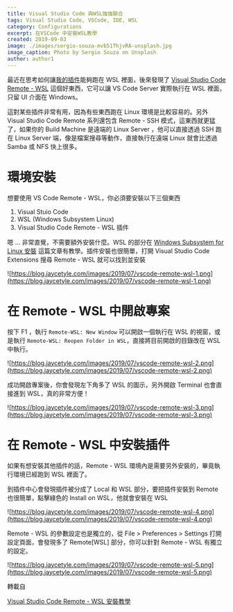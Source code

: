 ```yaml
---
title: Visual Studio Code 與WSL強強聯合
tags: Visual Studio Code, VSCode, IDE, WSL
category: Configurations
excerpt: 在VSCode 中安裝WSL教學
created: 2019-09-03
image: ./images/sergio-souza-mvb51ThjvRA-unsplash.jpg
image_caption: Photo by Sergio Souza on Unsplash
author: author1
---
```



最近在思考如何讓[我的插件](https://marketplace.visualstudio.com/items?itemName=jaycetyle.vscode-gnu-global)能夠跑在 WSL 裡面，後來發現了 [Visual Studio Code Remote - WSL](https://marketplace.visualstudio.com/items?itemName=ms-vscode-remote.remote-wsl) 這個好東西，它可以讓 VS Code Server 實際執行在 WSL 裡面，只留 UI 介面在 Windows。

這對某些插件非常有用，因為有些東西跑在 Linux 環境是比較容易的。另外 Visual Studio Code Remote 系列還包含 Remote - SSH 模式，這東西就更猛了，如果你的 Build Machine 是遠端的 Linux Server ，他可以直接透過 SSH 跑在 Linux Server 端，像是檔案搜尋等動作，直接執行在遠端 Linux 就會比透過 Samba 或 NFS 快上很多。

# **環境安裝**

想要使用 VS Code Remote - WSL，你必須要安裝以下三個東西

1. Visual Stuio Code
2. WSL (Windows Subsystem Linux)
3. Visual Studio Code Remote - WSL 插件

嗯 … 非常直覺，不需要額外安裝什麼。WSL 的部分在 [Windows Subsystem for Linux 安裝](https://blog.jaycetyle.com/2018/01/win-subsys-linux/) 這篇文章有教學。插件安裝也很簡單，打開 Visual Studio Code Extensions 搜尋 Remote - WSL 就可以找到並安裝

![https://blog.jaycetyle.com/images/2019/07/vscode-remote-wsl-1.png](https://blog.jaycetyle.com/images/2019/07/vscode-remote-wsl-1.png)

# **在 Remote - WSL 中開啟專案**

按下 F1 ，執行 `Remote-WSL: New Window` 可以開啟一個執行在 WSL 的視窗，或是執行 `Remote-WSL: Reopen Folder in WSL`，直接將目前開啟的目錄改在 WSL 中執行。

![https://blog.jaycetyle.com/images/2019/07/vscode-remote-wsl-2.png](https://blog.jaycetyle.com/images/2019/07/vscode-remote-wsl-2.png)

成功開啟專案後，你會發現左下角多了 WSL 的圖示，另外開啟 Terminal 也會直接進到 WSL，真的非常方便！

![https://blog.jaycetyle.com/images/2019/07/vscode-remote-wsl-3.png](https://blog.jaycetyle.com/images/2019/07/vscode-remote-wsl-3.png)

# **在 Remote - WSL 中安裝插件**

如果有想安裝其他插件的話，Remote - WSL 環境內是需要另外安裝的，畢竟執行環境已經跑到 WSL 裡面了。

到插件中心會發現插件被分成了 Local 和 WSL 部分，要把插件安裝到 Remote 也很簡單，點擊綠色的 Install on WSL，他就會安裝在 WSL

![https://blog.jaycetyle.com/images/2019/07/vscode-remote-wsl-4.png](https://blog.jaycetyle.com/images/2019/07/vscode-remote-wsl-4.png)

Remote - WSL 的參數設定也是獨立的，從 File > Preferences > Settings 打開設定頁面，會發現多了 Remote[WSL] 部分，你可以針對 Remote - WSL 有獨立的設定。

![https://blog.jaycetyle.com/images/2019/07/vscode-remote-wsl-5.png](https://blog.jaycetyle.com/images/2019/07/vscode-remote-wsl-5.png)

轉載自

[Visual Studio Code Remote - WSL 安裝教學](https://blog.jaycetyle.com/2019/07/vscode-remote-wsl/)
